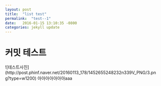 ```yaml
---
layout: post
title:  "list test"
permalink:  "test--1"
date:   2016-01-15 13:10:35 -0800
categories: jekyll update
---
```


<h1>커밋 테스트</h1>
![테스트사진](http://post.phinf.naver.net/20160113_178/1452655248232n339V_PNG/3.png?type=w1200)
아아아아아아아aaa
